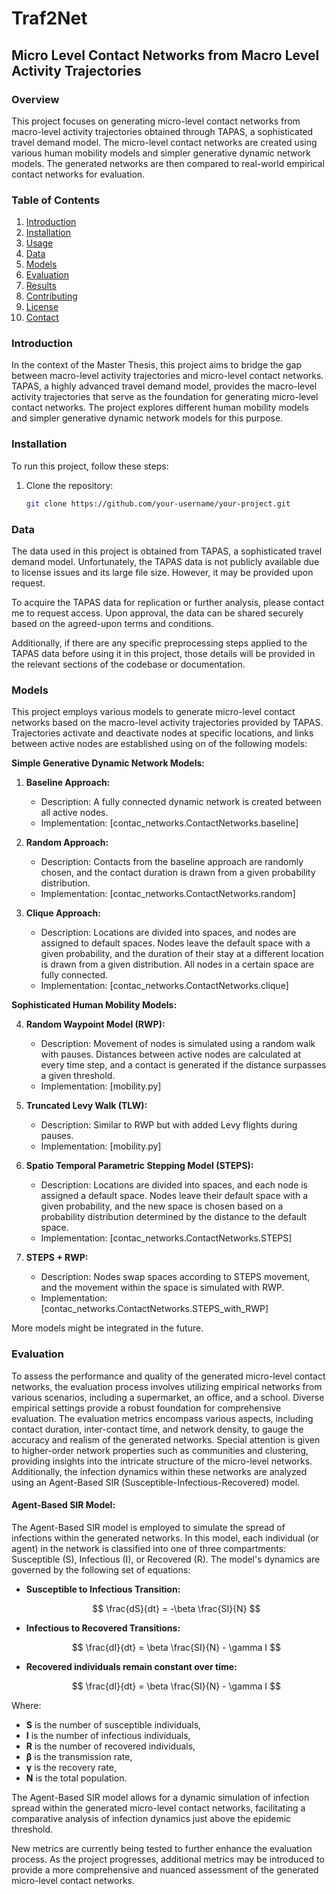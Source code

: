 # Traf2Net

## Micro Level Contact Networks from Macro Level Activity Trajectories

### Overview

This project focuses on generating micro-level contact networks from macro-level activity trajectories obtained through TAPAS, a sophisticated travel demand model. The micro-level contact networks are created using various human mobility models and simpler generative dynamic network models. The generated networks are then compared to real-world empirical contact networks for evaluation.

### Table of Contents

1. [Introduction](#introduction)
2. [Installation](#installation)
3. [Usage](#usage)
4. [Data](#data)
5. [Models](#models)
6. [Evaluation](#evaluation)
7. [Results](#results)
8. [Contributing](#contributing)
9. [License](#license)
10. [Contact](#contact)

### Introduction

In the context of the Master Thesis, this project aims to bridge the gap between macro-level activity trajectories and micro-level contact networks. TAPAS, a highly advanced travel demand model, provides the macro-level activity trajectories that serve as the foundation for generating micro-level contact networks. The project explores different human mobility models and simpler generative dynamic network models for this purpose.

### Installation

To run this project, follow these steps:

1. Clone the repository:

   ```bash
   git clone https://github.com/your-username/your-project.git

### Data

The data used in this project is obtained from TAPAS, a sophisticated travel demand model. Unfortunately, the TAPAS data is not publicly available due to license issues and its large file size. However, it may be provided upon request.

To acquire the TAPAS data for replication or further analysis, please contact me to request access. Upon approval, the data can be shared securely based on the agreed-upon terms and conditions.

Additionally, if there are any specific preprocessing steps applied to the TAPAS data before using it in this project, those details will be provided in the relevant sections of the codebase or documentation.

### Models

This project employs various models to generate micro-level contact networks based on the macro-level activity trajectories provided by TAPAS. Trajectories activate and deactivate nodes at specific locations, and links between active nodes are established using on of the following models:

**Simple Generative Dynamic Network Models:**

1. **Baseline Approach:**
   - Description: A fully connected dynamic network is created between all active nodes.
   - Implementation: [contac_networks.ContactNetworks.baseline]

2. **Random Approach:**
   - Description: Contacts from the baseline approach are randomly chosen, and the contact duration is drawn from a given probability distribution.
   - Implementation: [contac_networks.ContactNetworks.random]

3. **Clique Approach:**
   - Description: Locations are divided into spaces, and nodes are assigned to default spaces. Nodes leave the default space with a given probability, and the duration of their stay at a different location is drawn from a given distribution. All nodes in a certain space are fully connected.
   - Implementation: [contac_networks.ContactNetworks.clique]

**Sophisticated Human Mobility Models:**

4. **Random Waypoint Model (RWP):**
   - Description: Movement of nodes is simulated using a random walk with pauses. Distances between active nodes are calculated at every time step, and a contact is generated if the distance surpasses a given threshold.
   - Implementation: [mobility.py]

5. **Truncated Levy Walk (TLW):**
   - Description: Similar to RWP but with added Levy flights during pauses.
   - Implementation: [mobility.py]

6. **Spatio Temporal Parametric Stepping Model (STEPS):**
   - Description: Locations are divided into spaces, and each node is assigned a default space. Nodes leave their default space with a given probability, and the new space is chosen based on a probability distribution determined by the distance to the default space.
   - Implementation: [contac_networks.ContactNetworks.STEPS]

7. **STEPS + RWP:**
   - Description: Nodes swap spaces according to STEPS movement, and the movement within the space is simulated with RWP.
   - Implementation: [contac_networks.ContactNetworks.STEPS_with_RWP]

More models might be integrated in the future.


### Evaluation

To assess the performance and quality of the generated micro-level contact networks, the evaluation process involves utilizing empirical networks from various scenarios, including a supermarket, an office, and a school. Diverse empirical settings provide a robust foundation for comprehensive evaluation. The evaluation metrics encompass various aspects, including contact duration, inter-contact time, and network density, to gauge the accuracy and realism of the generated networks. Special attention is given to higher-order network properties such as communities and clustering, providing insights into the intricate structure of the micro-level networks. Additionally, the infection dynamics within these networks are analyzed using an Agent-Based SIR (Susceptible-Infectious-Recovered) model.

#### Agent-Based SIR Model:

The Agent-Based SIR model is employed to simulate the spread of infections within the generated networks. In this model, each individual (or agent) in the network is classified into one of three compartments: Susceptible (S), Infectious (I), or Recovered (R). The model's dynamics are governed by the following set of equations:

- **Susceptible to Infectious Transition:**
  
  $$
  \frac{dS}{dt} = -\beta \frac{SI}{N}
  $$

- **Infectious to Recovered Transitions:**
  
  $$ \frac{dI}{dt} = \beta \frac{SI}{N} - \gamma I $$

- **Recovered individuals remain constant over time:**
  
    $$
    \frac{dI}{dt} = \beta \frac{SI}{N} - \gamma I
    $$

Where:
- **S** is the number of susceptible individuals,
- **I** is the number of infectious individuals,
- **R** is the number of recovered individuals,
- **β** is the transmission rate,
- **γ** is the recovery rate,
- **N** is the total population.

The Agent-Based SIR model allows for a dynamic simulation of infection spread within the generated micro-level contact networks, facilitating a comparative analysis of infection dynamics just above the epidemic threshold.

New metrics are currently being tested to further enhance the evaluation process. As the project progresses, additional metrics may be introduced to provide a more comprehensive and nuanced assessment of the generated micro-level contact networks.


